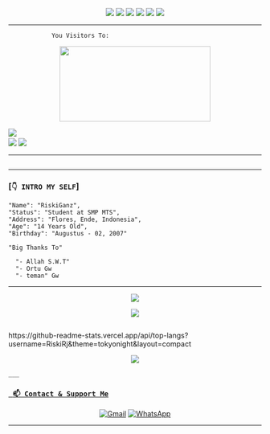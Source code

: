 <p align="center">
  <img src="https://img.shields.io/badge/-JavaScript-black?style=flat-square&logo=javascript" />
  <img src="https://img.shields.io/badge/-Node.js-black?style=flat-square&logo=Node.js" />
  <img src="https://img.shields.io/badge/-HTML5-black?style=flat-square&logo=html5&logoColor=e34f26" />
  <img src="https://img.shields.io/badge/-CSS3-black?style=flat-square&logo=css3&logoColor=1572b6" />
  <img src="https://img.shields.io/badge/-Git-black?style=flat-square&logo=git" />
  <img src="https://img.shields.io/badge/-GitHub-black?style=flat-square&logo=github" /> <br>
</p>

___
```
            You Visitors To:
```
<p align="center">
   <img width="300" height="150" src="https://camo.githubusercontent.com/db45054d90ef8099ce0235c82592c406dba0adcda421f8a84f162b58bab5d3e0/68747470733a2f2f636f756e742e6765746c6f6c692e636f6d2f6765742f406e6f627579616b693f7468656d653d67656c626f6f72752d68" />

 <a href="https://github.com/xfar05"><img src="https://cardivo.vercel.app/api?name=X - Far Dev&description=Hi, i'm X - Far Dev and i'm just a newbie programmer nice to meet you all 🤗&image=https://telegra.ph/file/09d23565eb7e9979c8a62.jpg&usqp=CAU&backgroundColor=%23ecf0f1&instagram=@xfar05_&github=xfar05&pattern=leaf&colorPattern=%23eaeaea" /><a> <br />
[<img src="https://img.shields.io/badge/whatsapp-%808080.svg?&style=for-the-badge&logo=whatsapp&logoColor=white">](https://chat.whatsapp.com/Il3Dpe7nTyZ1X9EneDpXQA)
[<img src="https://img.shields.io/badge/instagram-%23E4405F.svg?&style=for-the-badge&logo=instagram&logoColor=white">](https://instagram.com/xfar05_)

___

```
```
___

### [`👇 INTRO MY SELF`]
```
"Name": "RiskiGanz",
"Status": "Student at SMP MTS",
"Address": "Flores, Ende, Indonesia",
"Age": "14 Years Old",
"Birthday": "Augustus - 02, 2007"
   
"Big Thanks To"

  "- Allah S.W.T"
  "- Ortu Gw
  "- teman" Gw
```
___
   
   <p align="center">
  <a href="https://github.com/RiskiRj"><img src="https://github-readme-stats.vercel.app/api?username=RiskiRj&theme=tokyonight&show_icons=true" /></a>
</p>

<p align="center">
  <a href="https://github.com/RiskiRj"><img src="https://github-readme-streak-stats.herokuapp.com?user=RiskiRj&theme=tokyonight&hide_border=false&properties=background&border=%239611C5FF" /><a>
</p>
  
<p align="center">
  <a href="https://github.com/RiskiRj"><img src="" /></a>
</p>
  https://github-readme-stats.vercel.app/api/top-langs?username=RiskiRj&theme=tokyonight&layout=compact
<p align="center">
  <a href="https://github.com/RiskiRj"><img src="https://github-profile-trophy.vercel.app/?username=RiskiRj&theme=radical&margin-w=20&no-bg=true&no-frame=false" /><a>
</p>
    
    ___

### [` 📫 Contact & Support Me`](https://api.whatsapp.com/send?phone=6281339888334text=Assalamualaikum+Bang) 

    
<p align="center">
<a href="RiskiGaming54@gmail.com" target="_blank"><img src="https://img.shields.io/badge/Gmail-D14836?style=flat-square&logo=gmail&logoColor=white" alt="Gmail"></a>
<a href="https://api.whatsapp.com/send?phone=6281339888334&text=p+bang+:v" target="_blank"><img src="https://img.shields.io/badge/Whatsapp-%808080.svg?&style=flat-square&logo=Whatsapp&logoColor=white" alt="WhatsApp"></a>
</p>

___
